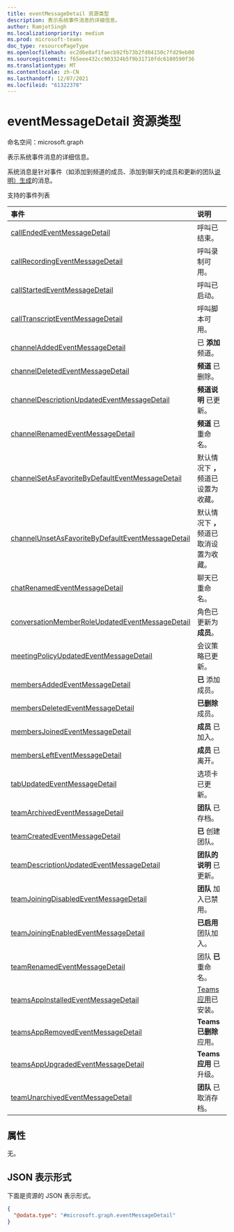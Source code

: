 ```yaml
---
title: eventMessageDetail 资源类型
description: 表示系统事件消息的详细信息。
author: RamjotSingh
ms.localizationpriority: medium
ms.prod: microsoft-teams
doc_type: resourcePageType
ms.openlocfilehash: ec2d6e8af1faecb92fb73b2fd04150c7fd29eb00
ms.sourcegitcommit: f65eee432cc903324b5f9b31710fdc6100590f36
ms.translationtype: MT
ms.contentlocale: zh-CN
ms.lasthandoff: 12/07/2021
ms.locfileid: "61322378"
---
```

# <a name="eventmessagedetail-resource-type"></a>eventMessageDetail 资源类型

命名空间：microsoft.graph

表示系统事件消息的详细信息。

系统消息是针对事件（如添加到频道的成员[](../resources/conversationMember.md)、添加到聊天的成员[](../resources/channel.md)和更新的团队[说明）生成](../resources/team.md)的消息[](../resources/chat.md)。

支持的事件列表

| 事件 | 说明 |
| :---- | :---------- |
| [callEndedEventMessageDetail](../resources/callStartedEventMessageDetail.md) | 呼叫已结束。 |
| [callRecordingEventMessageDetail](../resources/callRecordingEventMessageDetail.md) | 呼叫录制可用。 |
| [callStartedEventMessageDetail](../resources/callStartedEventMessageDetail.md) | 呼叫已启动。 |
| [callTranscriptEventMessageDetail](../resources/callTranscriptEventMessageDetail.md) | 呼叫脚本可用。 |
| [channelAddedEventMessageDetail](../resources/channelAddedEventMessageDetail.md) | 已 **添加** 频道。 |
| [channelDeletedEventMessageDetail](../resources/channelDeletedEventMessageDetail.md) | **频道** 已删除。 |
| [channelDescriptionUpdatedEventMessageDetail](../resources/channelDescriptionUpdatedEventMessageDetail.md) | **频道说明** 已更新。 |
| [channelRenamedEventMessageDetail](../resources/channelRenamedEventMessageDetail.md) | **频道** 已重命名。 |
| [channelSetAsFavoriteByDefaultEventMessageDetail](../resources/channelSetAsFavoriteByDefaultEventMessageDetail.md) | 默认情况下 **，** 频道已设置为收藏。 |
| [channelUnsetAsFavoriteByDefaultEventMessageDetail](../resources/channelUnsetAsFavoriteByDefaultEventMessageDetail.md) | 默认情况下 **，** 频道已取消设置为收藏。 |
| [chatRenamedEventMessageDetail](../resources/chatRenamedEventMessageDetail.md) | 聊天已重命名。 |
| [conversationMemberRoleUpdatedEventMessageDetail](../resources/conversationMemberRoleUpdatedEventMessageDetail.md) | 角色已更新为 **成员**。 |
| [meetingPolicyUpdatedEventMessageDetail](../resources/meetingPolicyUpdatedEventMessageDetail.md) | 会议策略已更新。 |
| [membersAddedEventMessageDetail](../resources/membersAddedEventMessageDetail.md) | **已** 添加成员。 |
| [membersDeletedEventMessageDetail](../resources/membersDeletedEventMessageDetail.md) | **已删除** 成员。 |
| [membersJoinedEventMessageDetail](../resources/membersJoinedEventMessageDetail.md) | **成员** 已加入。 |
| [membersLeftEventMessageDetail](../resources/membersLeftEventMessageDetail.md) | **成员** 已离开。 |
| [tabUpdatedEventMessageDetail](../resources/tabUpdatedEventMessageDetail.md) | 选项卡已更新。 |
| [teamArchivedEventMessageDetail](../resources/teamArchivedEventMessageDetail.md) | **团队** 已存档。 |
| [teamCreatedEventMessageDetail](../resources/teamCreatedEventMessageDetail.md) | **已** 创建团队。 |
| [teamDescriptionUpdatedEventMessageDetail](../resources/teamDescriptionUpdatedEventMessageDetail.md) | **团队的说明** 已更新。 |
| [teamJoiningDisabledEventMessageDetail](../resources/teamJoiningDisabledEventMessageDetail.md) | **团队** 加入已禁用。 |
| [teamJoiningEnabledEventMessageDetail](../resources/teamJoiningEnabledEventMessageDetail.md) | **已启用** 团队加入。 |
| [teamRenamedEventMessageDetail](../resources/teamRenamedEventMessageDetail.md) | 团队 **已** 重命名。 |
| [teamsAppInstalledEventMessageDetail](../resources/teamsAppInstalledEventMessageDetail.md) | [Teams应用](../resources/teamsApp.md)已安装。 |
| [teamsAppRemovedEventMessageDetail](../resources/teamsAppRemovedEventMessageDetail.md) | **Teams已删除** 应用。 |
| [teamsAppUpgradedEventMessageDetail](../resources/teamsAppUpgradedEventMessageDetail.md) | **Teams应用** 已升级。 |
| [teamUnarchivedEventMessageDetail](../resources/teamUnarchivedEventMessageDetail.md) | **团队** 已取消存档。 |

## <a name="properties"></a>属性
无。



## <a name="json-representation"></a>JSON 表示形式
下面是资源的 JSON 表示形式。
<!-- {
  "blockType": "resource",
  "@odata.type": "microsoft.graph.eventMessageDetail"
}
-->
``` json
{
  "@odata.type": "#microsoft.graph.eventMessageDetail"
}
```

